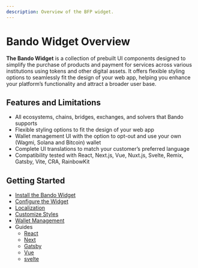 ```yaml
---
description: Overview of the BFP widget.
---
```


# Bando Widget Overview

**The Bando Widget** is a collection of prebuilt UI components designed to simplify the purchase of products and payment for services across various institutions using tokens and other digital assets. It offers flexible styling options to seamlessly fit the design of your web app, helping you enhance your platform’s functionality and attract a broader user base.

## Features and Limitations

- All ecosystems, chains, bridges, exchanges, and solvers that Bando supports
- Flexible styling options to fit the design of your web app
- Wallet management UI with the option to opt-out and use your own (Wagmi, Solana and Bitcoin) wallet
- Complete UI translations to match your customer’s preferred language
- Compatibility tested with React, Next.js, Vue, Nuxt.js, Svelte, Remix, Gatsby, Vite, CRA, RainbowKit

## Getting Started

- [Install the Bando Widget](widget/install.md)
- [Configure the Widget](widget/configure.md)
- [Localization](widget/localization.md)
- [Customize Styles](widget/customize-styles.md)
- [Wallet Management](widget/wallet-management.md)
- Guides
  - [React](widget/guides/react.md)
  - [Next](widget/guides/next.md)
  - [Gatsby](widget/guides/gatsby.md)
  - [Vue](widget/guides/vue.md)
  - [svelte](widget/guides/svelte.md)
